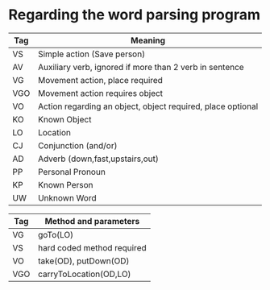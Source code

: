 # Regarding the word parsing program

| Tag | Meaning |
| ------ | ------ |
| VS | Simple action (Save person) |
| AV  | Auxiliary verb, ignored if more than 2 verb in sentence|
| VG | Movement action, place required |
| VGO | Movement action requires object |
| VO | Action regarding an object, object required, place optional |
| KO | Known Object |
| LO | Location |
| CJ | Conjunction (and/or) |
| AD | Adverb  (down,fast,upstairs,out)
| PP | Personal Pronoun |
| KP | Known Person |
| UW | Unknown Word |

| Tag | Method and parameters |
| ---- | ---------------------|   
| VG  | goTo(LO) |
| VS  | hard coded method required |
| VO  | take(OD), putDown(OD)      |
| VGO  | carryToLocation(OD,LO) |
